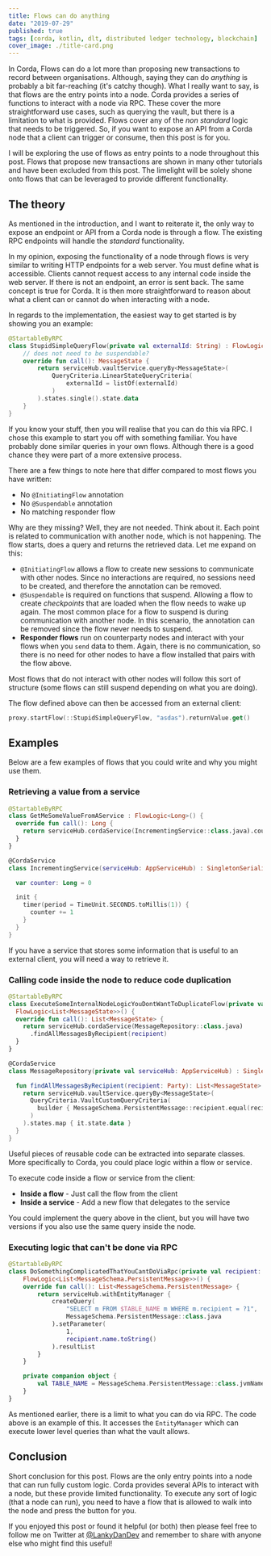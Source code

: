 ```yaml
---
title: Flows can do anything
date: "2019-07-29"
published: true
tags: [corda, kotlin, dlt, distributed ledger technology, blockchain]
cover_image: ./title-card.png
---
```


In Corda, Flows can do a lot more than proposing new transactions to record between organisations. Although, saying they can do _anything_ is probably a bit far-reaching (it's catchy though). What I really want to say, is that flows are the entry points into a node. Corda provides a series of functions to interact with a node via RPC. These cover the more straightforward use cases, such as querying the vault, but there is a limitation to what is provided. Flows cover any of the _non standard_ logic that needs to be triggered. So, if you want to expose an API from a Corda node that a client can trigger or consume, then this post is for you.

I will be exploring the use of flows as entry points to a node throughout this post. Flows that propose new transactions are shown in many other tutorials and have been excluded from this post. The limelight will be solely shone onto flows that can be leveraged to provide different functionality.

## The theory

As mentioned in the introduction, and I want to reiterate it, the only way to expose an endpoint or API from a Corda node is through a flow. The existing RPC endpoints will handle the _standard_ functionality.

In my opinion, exposing the functionality of a node through flows is very similar to writing HTTP endpoints for a web server. You must define what is accessible. Clients cannot request access to any internal code inside the web server. If there is not an endpoint, an error is sent back. The same concept is true for Corda. It is then more straightforward to reason about what a client can or cannot do when interacting with a node.

In regards to the implementation, the easiest way to get started is by showing you an example:

```kotlin
@StartableByRPC
class StupidSimpleQueryFlow(private val externalId: String) : FlowLogic<MessageState>() {
    // does not need to be suspendable?
    override fun call(): MessageState {
        return serviceHub.vaultService.queryBy<MessageState>(
            QueryCriteria.LinearStateQueryCriteria(
                externalId = listOf(externalId)
            )
        ).states.single().state.data
    }
}
```

If you know your stuff, then you will realise that you can do this via RPC. I chose this example to start you off with something familiar. You have probably done similar queries in your own flows. Although there is a good chance they were part of a more extensive process.

There are a few things to note here that differ compared to most flows you have written:

- No `@InitiatingFlow` annotation
- No `@Suspendable` annotation
- No matching responder flow

Why are they missing? Well, they are not needed. Think about it. Each point is related to communication with another node, which is not happening. The flow starts, does a query and returns the retrieved data. Let me expand on this:

- `@InitiatingFlow` allows a flow to create new sessions to communicate with other nodes. Since no interactions are required, no sessions need to be created, and therefore the annotation can be removed.
- `@Suspendable` is required on functions that suspend. Allowing a flow to create _checkpoints_ that are loaded when the flow needs to wake up again. The most common place for a flow to suspend is during communication with another node. In this scenario, the annotation can be removed since the flow never needs to suspend.
- __Responder flows__ run on counterparty nodes and interact with your flows when you `send` data to them. Again, there is no communication, so there is no need for other nodes to have a flow installed that pairs with the flow above.

Most flows that do not interact with other nodes will follow this sort of structure (some flows can still suspend depending on what you are doing).

The flow defined above can then be accessed from an external client:

```kotlin
proxy.startFlow(::StupidSimpleQueryFlow, "asdas").returnValue.get()
```

## Examples

Below are a few examples of flows that you could write and why you might use them.

### Retrieving a value from a service

```kotlin
@StartableByRPC
class GetMeSomeValueFromAService : FlowLogic<Long>() {
  override fun call(): Long {
    return serviceHub.cordaService(IncrementingService::class.java).counter
  }
}

@CordaService
class IncrementingService(serviceHub: AppServiceHub) : SingletonSerializeAsToken() {

  var counter: Long = 0

  init {
    timer(period = TimeUnit.SECONDS.toMillis(1)) {
      counter += 1
    }
  }
}
```

If you have a service that stores some information that is useful to an external client, you will need a way to retrieve it.

### Calling code inside the node to reduce code duplication

```kotlin
@StartableByRPC
class ExecuteSomeInternalNodeLogicYouDontWantToDuplicateFlow(private val recipient: Party) :
  FlowLogic<List<MessageState>>() {
  override fun call(): List<MessageState> {
    return serviceHub.cordaService(MessageRepository::class.java)
      .findAllMessagesByRecipient(recipient)
  }
}

@CordaService
class MessageRepository(private val serviceHub: AppServiceHub) : SingletonSerializeAsToken() {

  fun findAllMessagesByRecipient(recipient: Party): List<MessageState> {
    return serviceHub.vaultService.queryBy<MessageState>(
      QueryCriteria.VaultCustomQueryCriteria(
        builder { MessageSchema.PersistentMessage::recipient.equal(recipient.name.toString()) }
      )
    ).states.map { it.state.data }
  }
}
```

Useful pieces of reusable code can be extracted into separate classes. More specifically to Corda, you could place logic within a flow or service.

To execute code inside a flow or service from the client:

- __Inside a flow__ - Just call the flow from the client
- __Inside a service__ - Add a new flow that delegates to the service

You could implement the query above in the client, but you will have two versions if you also use the same query inside the node.

### Executing logic that can't be done via RPC

```kotlin
@StartableByRPC
class DoSomethingComplicatedThatYouCantDoViaRpc(private val recipient: Party) :
    FlowLogic<List<MessageSchema.PersistentMessage>>() {
    override fun call(): List<MessageSchema.PersistentMessage> {
        return serviceHub.withEntityManager {
            createQuery(
                "SELECT m FROM $TABLE_NAME m WHERE m.recipient = ?1",
                MessageSchema.PersistentMessage::class.java
            ).setParameter(
                1,
                recipient.name.toString()
            ).resultList
        }
    }

    private companion object {
        val TABLE_NAME = MessageSchema.PersistentMessage::class.jvmName
    }
}
```

As mentioned earlier, there is a limit to what you can do via RPC. The code above is an example of this. It accesses the `EntityManager` which can execute lower level queries than what the vault allows.

## Conclusion

Short conclusion for this post. Flows are the only entry points into a node that can run fully custom logic. Corda provides several APIs to interact with a node, but these provide limited functionality. To execute any sort of logic (that a node can run), you need to have a flow that is allowed to walk into the node and press the button for you.

If you enjoyed this post or found it helpful (or both) then please feel free to follow me on Twitter at [@LankyDanDev](https://twitter.com/LankyDanDev) and remember to share with anyone else who might find this useful!

